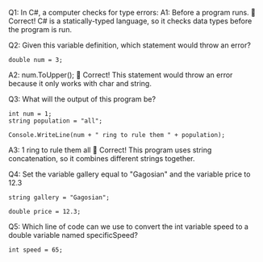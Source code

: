 Q1: In C#, a computer checks for type errors: 
A1: Before a program runs.
👏
Correct! C# is a statically-typed language, so it checks data types before the program is run. 

Q2: Given this variable definition, which statement would throw an error?
```
double num = 3;
```
A2: num.ToUpper();
👏
Correct! This statement would throw an error because it only works with char and string.

Q3: What will the output of this program be?
```
int num = 1;
string population = "all";

Console.WriteLine(num + " ring to rule them " + population);
```
A3: 1 ring to rule them all
👏
Correct! This program uses string concatenation, so it combines different strings together.

Q4: Set the variable gallery equal to "Gagosian" and the variable price to 12.3
```
string gallery = "Gagosian";

double price = 12.3;
```

Q5: Which line of code can we use to convert the int variable speed to a double variable named specificSpeed?
```
int speed = 65;
```
